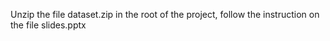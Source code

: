 Unzip the file dataset.zip in the root of the project, follow the instruction on the file slides.pptx
